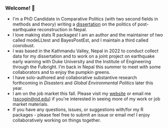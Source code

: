 ### Welcome! 👋

- I'm a PhD Candidate in Comparative Politics (with two second fields in methods and theory) writing a [dissertation](https://shanascogin.com/dissertation/) on the politics of post-earthquake reconstruction in Nepal. 
- I love making stats R packages! I am an author and the maintainer of two called modeLLtest and BayesPostEst, and I maintain a third called coxrobust.
- I was based in the Kathmandu Valley, Nepal in 2022 to conduct collect data for my dissertation and to work on a joint project on earthquake early warning with Duke University and the Institute of Engineering through the Fulbright. I'm back in Nepal this summer to meet with some collaborators and to enjoy the pumpkin greens.
- I have solo-authored and collaborative substantive research forthcoming in *Disasters* and *Global Environmental Politics* later this year.
- I am on the job market this fall. Please visit my [website](https://shanascogin.com/) or email me (sscogin@nd.edu) if you're interested in seeing more of my work or job market materials.
- If you have any questions, issues, or suggestions with/for my R packages - please feel free to submit an issue or email me! I enjoy collaboratively working on things together. 


<!--
**ShanaScogin/ShanaScogin** is a ✨ _special_ ✨ repository because its `README.md` (this file) appears on your GitHub profile.

Here are some ideas to get you started:

- 🔭 I’m currently working on ...
- 🌱 I’m currently learning ...
- 👯 I’m looking to collaborate on ...
- 🤔 I’m looking for help with ...
- 💬 Ask me about ...
- 📫 How to reach me: ...
- 😄 Pronouns: ...
- ⚡ Fun fact: ...
-->
